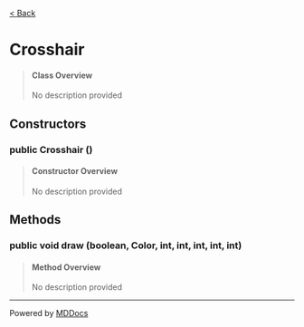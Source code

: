 [< Back](..)
# Crosshair #
>#### Class Overview ####
>No description provided
## Constructors ##
### public Crosshair () ###
>#### Constructor Overview ####
>No description provided
>
## Methods ##
### public void draw (boolean, Color, int, int, int, int, int) ###
>#### Method Overview ####
>No description provided
>

---
Powered by [MDDocs](https://github.com/VRCube/MDDocs)